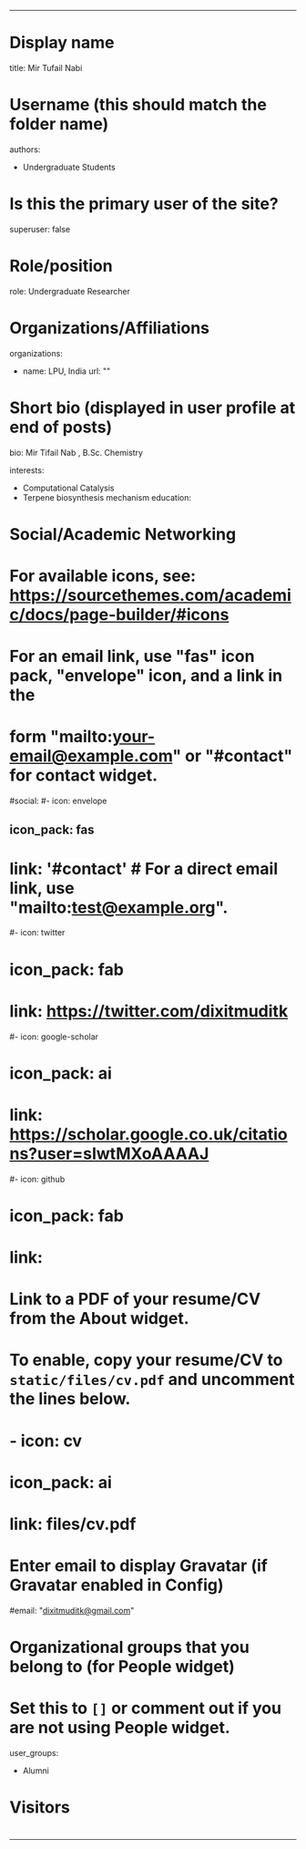 
---
# Display name
title: Mir Tufail Nabi 

# Username (this should match the folder name)
authors:
- Undergraduate Students

# Is this the primary user of the site?
superuser: false

# Role/position
role: Undergraduate Researcher
# Organizations/Affiliations
organizations: 
- name: LPU, India
  url: ""

# Short bio (displayed in user profile at end of posts)
bio: Mir Tifail Nab , B.Sc. Chemistry

interests:
- Computational Catalysis
- Terpene biosynthesis mechanism
education:
  
# Social/Academic Networking
# For available icons, see: https://sourcethemes.com/academic/docs/page-builder/#icons
#   For an email link, use "fas" icon pack, "envelope" icon, and a link in the
#   form "mailto:your-email@example.com" or "#contact" for contact widget.
#social:
#- icon: envelope
##  icon_pack: fas
#  link: '#contact'  # For a direct email link, use "mailto:test@example.org".
#- icon: twitter
#  icon_pack: fab
#  link: https://twitter.com/dixitmuditk
#- icon: google-scholar
#  icon_pack: ai
#  link: https://scholar.google.co.uk/citations?user=sIwtMXoAAAAJ
#- icon: github
#  icon_pack: fab
#  link: 
# Link to a PDF of your resume/CV from the About widget.
# To enable, copy your resume/CV to `static/files/cv.pdf` and uncomment the lines below.
# - icon: cv
#   icon_pack: ai
#   link: files/cv.pdf

# Enter email to display Gravatar (if Gravatar enabled in Config)
#email: "dixitmuditk@gmail.com"

# Organizational groups that you belong to (for People widget)
#   Set this to `[]` or comment out if you are not using People widget.
user_groups:
- Alumni


# Visitors

#
---
